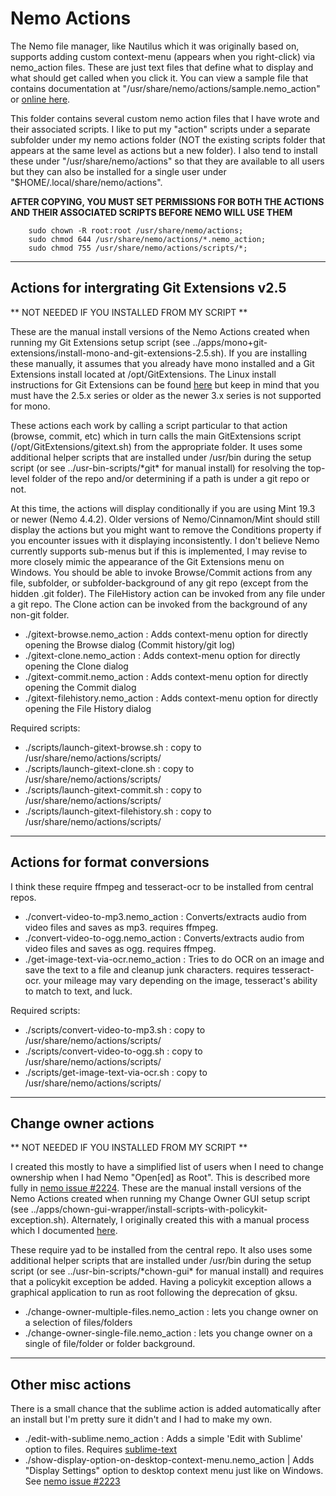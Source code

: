 # Nemo Actions

The Nemo file manager, like Nautilus which it was originally based on, supports adding custom context-menu (appears when you right-click) via nemo_action files. These are just text files that define what to display and what should get called when you click it. You can view a sample file that contains documentation at "/usr/share/nemo/actions/sample.nemo_action" or [online here](https://github.com/linuxmint/nemo/blob/master/files/usr/share/nemo/actions/sample.nemo_action).

This folder contains several custom nemo action files that I have wrote and their associated scripts. I like to put my "action" scripts under a separate subfolder under my nemo actions folder (NOT the existing scripts folder that appears at the same level as actions but a new folder). I also tend to install these under "/usr/share/nemo/actions" so that they are available to all users but they can also be installed for a single user under "$HOME/.local/share/nemo/actions".

**AFTER COPYING, YOU MUST SET PERMISSIONS FOR BOTH THE ACTIONS AND THEIR ASSOCIATED SCRIPTS BEFORE NEMO WILL USE THEM**

```
	sudo chown -R root:root /usr/share/nemo/actions;
	sudo chmod 644 /usr/share/nemo/actions/*.nemo_action;
	sudo chmod 755 /usr/share/nemo/actions/scripts/*;

```


------


## Actions for intergrating Git Extensions v2.5

** NOT NEEDED IF YOU INSTALLED FROM MY SCRIPT **

These are the manual install versions of the Nemo Actions created when running my Git Extensions setup script (see ../apps/mono+git-extensions/install-mono-and-git-extensions-2.5.sh). If you are installing these manually, it assumes that you already have mono installed and a Git Extensions install located at /opt/GitExtensions. The Linux install instructions for Git Extensions can be found [here](https://github.com/gitextensions/gitextensions/wiki/How-To:-run-Git-Extensions-on-Linux) but keep in mind that you must have the 2.5.x series or older as the newer 3.x series is not supported for mono.

These actions each work by calling a script particular to that action (browse, commit, etc) which in turn calls the main GitExtensions script (/opt/GitExtensions/gitext.sh) from the appropriate folder. It uses some additional helper scripts that are installed under /usr/bin during the setup script (or see ../usr-bin-scripts/\*git\* for manual install) for resolving the top-level folder of the repo and/or determining if a path is under a git repo or not.

At this time, the actions will display conditionally if you are using Mint 19.3 or newer (Nemo 4.4.2). Older versions of Nemo/Cinnamon/Mint should still display the actions but you might want to remove the Conditions property if you encounter issues with it displaying inconsistently. I don't believe Nemo currently supports sub-menus but if this is implemented, I may revise to more closely mimic the appearance of the Git Extensions menu on Windows. You should be able to invoke Browse/Commit actions from any file, subfolder, or subfolder-background of any git repo (except from the hidden .git folder). The FileHistory action can be invoked from any file under a git repo. The Clone action can be invoked from the background of any non-git folder.

* ./gitext-browse.nemo_action : Adds context-menu option for directly opening the Browse dialog (Commit history/git log)
* ./gitext-clone.nemo_action  : Adds context-menu option for directly opening the Clone dialog
* ./gitext-commit.nemo_action : Adds context-menu option for directly opening the Commit dialog
* ./gitext-filehistory.nemo_action : Adds context-menu option for directly opening the File History dialog

Required scripts:

* ./scripts/launch-gitext-browse.sh : copy to /usr/share/nemo/actions/scripts/
* ./scripts/launch-gitext-clone.sh : copy to /usr/share/nemo/actions/scripts/
* ./scripts/launch-gitext-commit.sh : copy to /usr/share/nemo/actions/scripts/
* ./scripts/launch-gitext-filehistory.sh : copy to /usr/share/nemo/actions/scripts/

------


## Actions for format conversions

I think these require ffmpeg and tesseract-ocr to be installed from central repos.

* ./convert-video-to-mp3.nemo_action : Converts/extracts audio from video files and saves as mp3. requires ffmpeg.
* ./convert-video-to-ogg.nemo_action : Converts/extracts audio from video files and saves as ogg. requires ffmpeg.
* ./get-image-text-via-ocr.nemo_action : Tries to do OCR on an image and save the text to a file and cleanup junk characters. requires tesseract-ocr. your mileage may vary depending on the image, tesseract's ability to match to text, and luck.


Required scripts:

* ./scripts/convert-video-to-mp3.sh : copy to /usr/share/nemo/actions/scripts/
* ./scripts/convert-video-to-ogg.sh : copy to /usr/share/nemo/actions/scripts/
* ./scripts/get-image-text-via-ocr.sh : copy to /usr/share/nemo/actions/scripts/


------


## Change owner actions

** NOT NEEDED IF YOU INSTALLED FROM MY SCRIPT **

I created this mostly to have a simplified list of users when I need to change ownership when I had Nemo "Open\[ed\] as Root".
This is described more fully in [nemo issue #2224](https://github.com/linuxmint/nemo/issues/2224). These are the manual install versions of the Nemo Actions created when running my Change Owner GUI setup script (see ../apps/chown-gui-wrapper/install-scripts-with-policykit-exception.sh). Alternately, I originally created this with a manual process which I documented [here](https://askubuntu.com/a/1181072).

These require yad to be installed from the central repo. It also uses some additional helper scripts that are installed under /usr/bin during the setup script (or see ../usr-bin-scripts/\*chown-gui\* for manual install) and requires that a policykit exception be added. Having a policykit exception allows a graphical application to run as root following the deprecation of gksu.

* ./change-owner-multiple-files.nemo_action : lets you change owner on a selection of files/folders
* ./change-owner-single-file.nemo_action : lets you change owner on a single of file/folder or folder background.

------

## Other misc actions

There is a small chance that the sublime action is added automatically after an install but I'm pretty sure it didn't and I had to make my own.

* ./edit-with-sublime.nemo_action : Adds a simple 'Edit with Sublime' option to files. Requires [sublime-text](https://www.sublimetext.com/3)
* ./show-display-option-on-desktop-context-menu.nemo_action | Adds "Display Settings" option to desktop context menu just like on Windows. See [nemo issue #2223](https://github.com/linuxmint/nemo/issues/2223)



